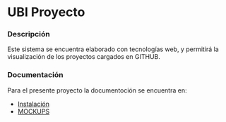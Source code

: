 # UBI Proyecto

### Descripción
Este sistema se encuentra elaborado con tecnologías web, y permitirá la visualización de los proyectos cargados en GITHUB.

### Documentación
Para el presente proyecto la documentoción se encuentra en:
- [Instalación](docs/INSTALL.md)
- [MOCKUPS](docs/MOCKUPS.md)